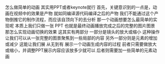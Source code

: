 怎么做简单的动画 其实用PPT或者keynote就行
首先，关键意识到的一点是，动画在视频中的效果是产物 就如同编译源代码编译之后的产物 我们不能通过这个产物倒推它的制作流程，而应该自顶向下的去分析
那一个动画想要怎么最简单的实现呢 本质上我们只做一张 PPT 也就是最终动画播放完成之后的完整的图片图景 那怎么实现动画切换的效果 这其实有两部分 一部分是镜头的放大或缩小 这种操作让我们可以从一张完整的图景聚焦到一些局部的内容 另外一部分则是元素的增加或减少 这能让我们展 从无到有 展示一个动画生成内容的过程
前者只需要做放大或缩小，并调整PPT展示内容应该放多少就可以
后者则需要加一些简单的元素动画